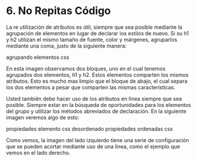 # 6. No Repitas Código

La re utilización de atributos es útil, siempre que sea posible mediante la agrupación de elementos en lugar de declarar los estilos de nuevo. Si su h1 y h2  utilizan el mismo tamaño de fuente, color y márgenes, agruparlos mediante una coma, justo de la siguiente manera:

agrupando elementos css

En esta imagen observamos dos bloques, uno en el cual tenemos agrupados dos elementos, h1 y h2. Estos elementos comparten los mismos atributos. Esto es mucho mas limpio que el bloque de abajo, el cual separa los dos elementos a pesar que comparten las mismas características.

Usted también debe hacer uso de los atributos en linea siempre que sea posible. Siempre estar en la búsqueda de oportunidades para los elementos del grupo y utilizar los métodos abreviados de declaración. En la siguiente imagen veremos algo de esto:

propiedades elemento css desordenado propiedades ordenadas css

Como vemos, la imagen del lado izquierdo tiene una serie de configuración que se pueden acortar mediante uso de una linea, como el ejemplo que vemos en el lado derecho.